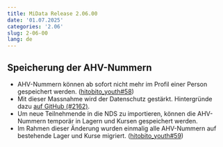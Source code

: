 ```yaml
---
title: MiData Release 2.06.00
date: '01.07.2025'
categories: '2.06'
slug: 2-06-00
lang: de
---
```


## Speicherung der AHV-Nummern
- AHV-Nummern können ab sofort nicht mehr im Profil einer Person gespeichert werden. ([hitobito_youth#58](https://github.com/hitobito/hitobito_youth/issues/58))
- Mit dieser Massnahme wird der Datenschutz gestärkt. Hintergründe dazu [auf GitHub (#2162)](https://github.com/hitobito/hitobito/issues/2162).
- Um neue Teilnehmende in die NDS zu importieren, können die AHV-Nummern temporär in Lagern und Kursen gespeichert werden.
- Im Rahmen dieser Änderung wurden einmalig alle AHV-Nummern auf bestehende Lager und Kurse migriert. ([hitobito_youth#59](https://github.com/hitobito/hitobito_youth/issues/59))

